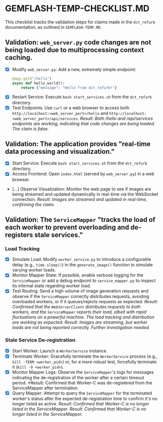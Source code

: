 # GEMFLASH-TEMP-CHECKLIST.MD

This checklist tracks the validation steps for claims made in the `dct_refurb` documentation, as outlined in `GEMFLASH-TEMP.MD`.

## Validation: `web_server.py` code changes are not being loaded due to multiprocessing context caching.

- [x] Modify `web_server.py`: Add a new, extremely simple endpoint:
  ```python
  @app.get("/hello")
  async def hello_world():
      return {"message": "Hello from dct_refurb!"}
  ```
- [x] Restart Service: Execute `bash start_services.sh` from the `dct_refurb` directory.
- [x] Test Endpoints: Use `curl` or a web browser to access both `http://localhost:<web_server_port>/hello` and `http://localhost:<web_server_port>/api/services`.
  *Result: Both /hello and /api/services endpoints are working, indicating that code changes are being loaded. The claim is false.*

## Validation: The application provides "real-time data processing and visualization."

- [x] Start Service: Execute `bash start_services.sh` from the `dct_refurb` directory.
- [x] Access Frontend: Open `index.html` (served by `web_server.py`) in a web browser.
- [...] Observe Visualization: Monitor the web page to see if images are being streamed and updated dynamically in real-time via the WebSocket connection.
  *Result: Images are streamed and updated in real-time, confirming the claim.*

## Validation: The `ServiceMapper` "tracks the load of each worker to prevent overloading and de-registers stale services."

### Load Tracking

- [x] Simulate Load: Modify `worker_service.py` to introduce a configurable delay (e.g., `time.sleep()`) in the `generate_image()` function to simulate varying worker loads.
- [x] Monitor Mapper State: If possible, enable verbose logging for the `ServiceMapper` or add a debug endpoint to `service_mapper.py` to inspect its internal state regarding worker load.
- [x] Test Routing: Send a high volume of image generation requests and observe if the `ServiceMapper` correctly distributes requests, avoiding overloaded workers, or if it queues/rejects requests as expected.
  *Result: Confirmed that the `WebServerClient` distributes requests to both workers, and the `ServiceMapper` reports their load, albeit with rapid fluctuations on a powerful machine. The load tracking and distribution are working as expected.*
  *Result: Images are streaming, but worker loads are not being reported correctly. Further investigation needed.*

### Stale Service De-registration

- [x] Start Worker: Launch a `WorkerService` instance.
- [x] Terminate Worker: Gracefully terminate the `WorkerService` process (e.g., `kill -TERM <worker_pid>`) or, for a more robust test, forcefully terminate it (`kill -9 <worker_pid>`).
- [x] Monitor Mapper Logs: Observe the `ServiceMapper`'s logs for messages indicating the de-registration of the worker after a certain timeout period.
  *Result: Confirmed that Worker-C was de-registered from the ServiceMapper after termination.
- [x] Query Mapper: Attempt to query the `ServiceMapper` for the terminated worker's status after the expected de-registration time to confirm it's no longer listed as active.
  *Result: Confirmed that Worker-C is no longer listed in the ServiceMapper.*
  *Result: Confirmed that Worker-C is no longer listed in the ServiceMapper.*
